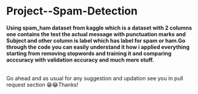 # Project--Spam-Detection

<table>
  
  **Using spam_ham dataset from kaggle which is a dataset with 2 columns one contains the text the actual message with punctuation marks and Subject and other column is label which
  has label for spam or ham.Go through the code you can easily understand it how i applied everything starting from removing stopwords and training it and comparing acccuracy with
  validation accuracy and much more stuff.**

</table>

Go ahead and as usual for any suggestion and updation see you in pull request section 😁😂Thanks!
